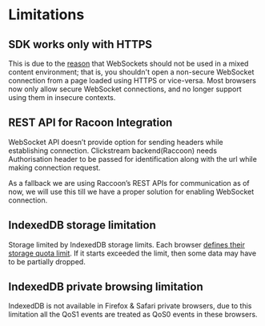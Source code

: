 # Limitations

## SDK works only with HTTPS

This is due to the [reason](https://developer.mozilla.org/en-US/docs/Web/API/WebSockets_API/Writing_WebSocket_client_applications#security_considerations) that WebSockets should not be used in a mixed content environment; that is, you shouldn't open a non-secure WebSocket connection from a page loaded using HTTPS or vice-versa. Most browsers now only allow secure WebSocket connections, and no longer support using them in insecure contexts.

## REST API for Racoon Integration

WebSocket API doesn’t provide option for sending headers while establishing connection. Clickstream backend(Raccoon) needs Authorisation header to be passed for identification along with the url while making connection request.

As a fallback we are using Raccoon’s REST APIs for communication as of now, we will use this till we have a proper solution for enabling WebSocket connection.

## IndexedDB storage limitation

Storage limited by IndexedDB storage limits. Each browser [defines their storage quota limit](https://developer.mozilla.org/en-US/docs/Web/API/IndexedDB_API/Browser_storage_limits_and_eviction_criteria#storage_limits). If it starts exceeded the limit, then some data may have to be partially dropped.

## IndexedDB private browsing limitation

IndexedDB is not available in Firefox & Safari private browsers, due to this limitation all the QoS1 events are treated as QoS0 events in these browsers.
